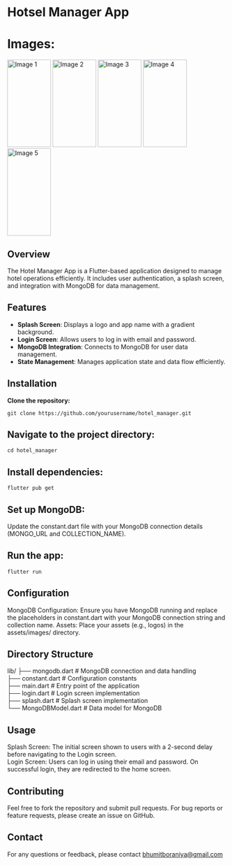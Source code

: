 # Hotsel Manager App

# Images:
<img src="https://github.com/user-attachments/assets/44089a94-3b6e-4cd6-b7ae-a516449230dc" alt="Image 1" width="100" height="200">

<img src="https://github.com/user-attachments/assets/8eb687dc-a4fd-42d9-b12f-81e343b8898e" alt="Image 2" width="100" height="200">

<img src="https://github.com/user-attachments/assets/f819a210-591e-4c11-9912-81d60e4d6b5e" alt="Image 3" width="100" height="200">

<img src="https://github.com/user-attachments/assets/561a54b0-9170-4cfe-a179-9a2668354350" alt="Image 4" width="100" height="200">

<img src="https://github.com/user-attachments/assets/61fa6949-949b-4bda-9d7a-6187205c89bb" alt="Image 5" width="100" height="200">


## Overview

The Hotel Manager App is a Flutter-based application designed to manage hotel operations efficiently. It includes user authentication, a splash screen, and integration with MongoDB for data management.

## Features

- **Splash Screen**: Displays a logo and app name with a gradient background.
- **Login Screen**: Allows users to log in with email and password.
- **MongoDB Integration**: Connects to MongoDB for user data management.
- **State Management**: Manages application state and data flow efficiently.

## Installation

**Clone the repository:**
```
git clone https://github.com/yourusername/hotel_manager.git
```

## Navigate to the project directory:


```
cd hotel_manager

```

## Install dependencies:

```
flutter pub get

```
## Set up MongoDB:

Update the constant.dart file with your MongoDB connection details (MONGO_URL and COLLECTION_NAME).

## Run the app:
```
flutter run
```
## Configuration
MongoDB Configuration: Ensure you have MongoDB running and replace the placeholders in constant.dart with your MongoDB connection string and collection name.
Assets: Place your assets (e.g., logos) in the assets/images/ directory.


## Directory Structure

lib/
├── mongodb.dart          # MongoDB connection and data handling </br>
├── constant.dart         # Configuration constants</br>
├── main.dart             # Entry point of the application</br>
├── login.dart            # Login screen implementation</br>
├── splash.dart           # Splash screen implementation</br>
└── MongoDBModel.dart     # Data model for MongoDB</br>

## Usage
Splash Screen: The initial screen shown to users with a 2-second delay before navigating to the Login screen.</br>
Login Screen: Users can log in using their email and password. On successful login, they are redirected to the home screen.</br>

## Contributing
Feel free to fork the repository and submit pull requests. For bug reports or feature requests, please create an issue on GitHub.


## Contact
For any questions or feedback, please contact bhumitboraniya@gmail.com
